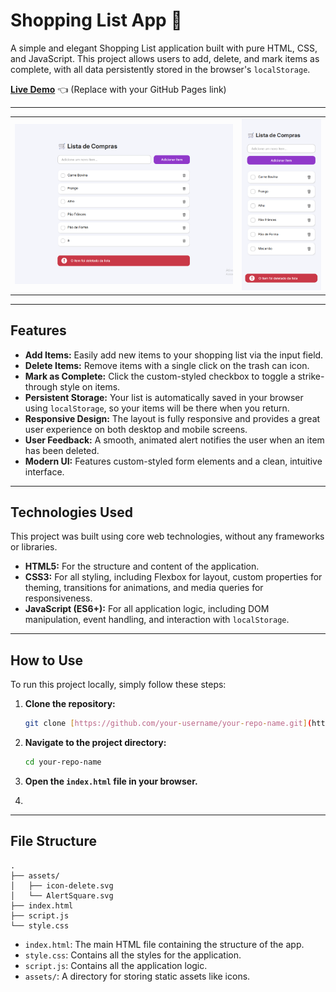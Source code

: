 # Shopping List App 🛒

A simple and elegant Shopping List application built with pure HTML, CSS, and JavaScript. This project allows users to add, delete, and mark items as complete, with all data persistently stored in the browser's `localStorage`.

**[Live Demo](https://your-username.github.io/your-repo-name/)** 👈 (Replace with your GitHub Pages link)

---

<table>
  <tr>
    <td><img src="./assets/screenshot01.png" alt="App Screenshot 01" width="100%"></td>
    <td><img src="./assets/screenshot02.png" alt="App Screenshot 02" width="100%"></td>
  </tr>
</table>

---

## Features

-   **Add Items:** Easily add new items to your shopping list via the input field.
-   **Delete Items:** Remove items with a single click on the trash can icon.
-   **Mark as Complete:** Click the custom-styled checkbox to toggle a strike-through style on items.
-   **Persistent Storage:** Your list is automatically saved in your browser using `localStorage`, so your items will be there when you return.
-   **Responsive Design:** The layout is fully responsive and provides a great user experience on both desktop and mobile screens.
-   **User Feedback:** A smooth, animated alert notifies the user when an item has been deleted.
-   **Modern UI:** Features custom-styled form elements and a clean, intuitive interface.

---

## Technologies Used

This project was built using core web technologies, without any frameworks or libraries.

-   **HTML5:** For the structure and content of the application.
-   **CSS3:** For all styling, including Flexbox for layout, custom properties for theming, transitions for animations, and media queries for responsiveness.
-   **JavaScript (ES6+):** For all application logic, including DOM manipulation, event handling, and interaction with `localStorage`.

---

## How to Use

To run this project locally, simply follow these steps:

1.  **Clone the repository:**
    ```bash
    git clone [https://github.com/your-username/your-repo-name.git](https://github.com/your-username/your-repo-name.git)
    ```

2.  **Navigate to the project directory:**
    ```bash
    cd your-repo-name
    ```

3.  **Open the `index.html` file in your browser.**
4.  

---

## File Structure

```
.
├── assets/
│   ├── icon-delete.svg
│   └── AlertSquare.svg
├── index.html
├── script.js
└── style.css
```
-   `index.html`: The main HTML file containing the structure of the app.
-   `style.css`: Contains all the styles for the application.
-   `script.js`: Contains all the application logic.
-   `assets/`: A directory for storing static assets like icons.
